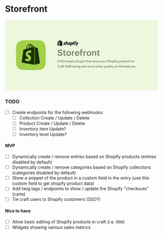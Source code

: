 # Storefront
![Easily integrate Shopify with Craft CMS!](./resources/banner.jpg)

### TODO
- [ ] Create endpoints for the following webhooks:
  - [ ] Collection Create / Update / Delete
  - [ ] Product Create / Update / Delete
  - [ ] Inventory item Update?
  - [ ] Inventory level Update?

#### MVP
- [ ] Dynamically create / remove entries based on Shopify products (entries disabled by default)
- [ ] Dynamically create / remove categories based on Shopify collections (categories disabled by default)
- [ ] Show a snippet of the product in a custom field in the entry (use this custom field to get shopify product data)
- [ ] Add twig tags / endpoints to show / update the Shopify "checkouts" (carts)
- [ ] Tie craft users to Shopify customers (SSO?)

#### Nice to have
- [ ] Allow basic editing of Shopify products in craft (i.e. title)
- [ ] Widgets showing various sales metrics
